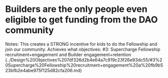 # Builders are the only people even eligible to get funding from the DAO community

Notes: This creates a STRONG incentive for kids to do the Fellowship and join our community.
Achieves what objectives: #3: Supercharge Fellowship recruitment+engagement and Builder engagement+retention (../Design%20Objectives%207df326d2b4e64a7c919c23f26e93dc55/#3%20Supercharge%20Fellowship%20recruitment+engagement%20a%20fb9b523bfb2e4abe975f125d82cfa206.md)